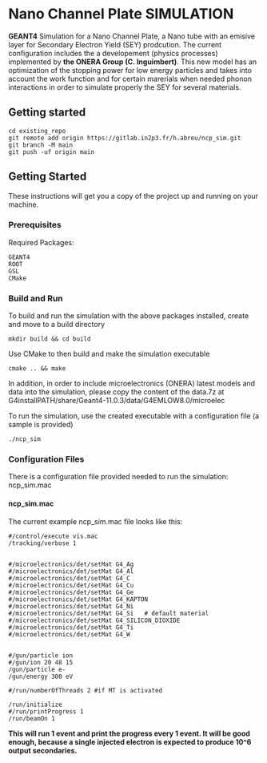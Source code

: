# Nano Channel Plate SIMULATION
**GEANT4** Simulation for a Nano Channel Plate, a Nano tube with an emisive layer for Secondary Electron Yield (SEY) prodcution. The current configuration includes the a developement (physics processes) implemented by **the ONERA Group (C. Inguimbert)**. This new model has an optimization of the stopping power for low energy particles and takes into account the work function and for certain marerials when needed phonon interactions in order to simulate properly the SEY for several materials.



## Getting started

```
cd existing_repo
git remote add origin https://gitlab.in2p3.fr/h.abreu/ncp_sim.git
git branch -M main
git push -uf origin main
```



## Getting Started

These instructions will get you a copy of the project up and running on your machine.

### Prerequisites

Required Packages:

```
GEANT4
ROOT
GSL
CMake
```

### Build and Run

To build and run the simulation with the above packages installed, create and move to a build directory

```
mkdir build && cd build
```

Use CMake to then build and make the simulation executable

```
cmake .. && make
```

In addition, in order to include microelectronics (ONERA) latest models and data
into the simulation, please copy the content of the data.7z at
G4installPATH/share/Geant4-11.0.3/data/G4EMLOW8.0/microelec

To run the simulation, use the created executable with a configuration file (a sample is provided)

```
./ncp_sim
```

### Configuration Files

There is a configuration file provided needed to run the simulation: ncp_sim.mac

#### ncp_sim.mac

The current example ncp_sim.mac file looks like this:
```
#/control/execute vis.mac
/tracking/verbose 1


#/microelectronics/det/setMat G4_Ag
#/microelectronics/det/setMat G4_Al
#/microelectronics/det/setMat G4_C
#/microelectronics/det/setMat G4_Cu
#/microelectronics/det/setMat G4_Ge
#/microelectronics/det/setMat G4_KAPTON
#/microelectronics/det/setMat G4_Ni
#/microelectronics/det/setMat G4_Si   # default material
#/microelectronics/det/setMat G4_SILICON_DIOXIDE
#/microelectronics/det/setMat G4_Ti
#/microelectronics/det/setMat G4_W


#/gun/particle ion
#/gun/ion 20 48 15
/gun/particle e-
/gun/energy 300 eV

#/run/numberOfThreads 2 #if MT is activated

/run/initialize
#/run/printProgress 1
/run/beamOn 1

```

**This will run 1 event and print the progress every 1 event. It will be good enough, because a single injected electron is expected to produce 10^6 output secondaries.** 

